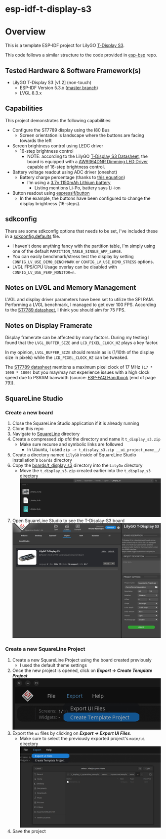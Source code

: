 # esp-idf-t-display-s3

# Overview
This is a template ESP-IDF project for LilyGO [T-Display S3](https://github.com/Xinyuan-LilyGO/T-Display-S3).

This code follows a similar structure to the code provided in [esp-bsp](https://github.com/espressif/esp-bsp) repo.

## Tested Hardware & Software Framework(s)
* LilyGO T-Display S3 [v1.2] (non-touch)
  * ESP-IDF Version 5.3.x ([master branch](https://github.com/espressif/esp-idf))
  * LVGL 8.3.x

## Capabilities

This project demonstrates the following capabilities:

* Configure the ST7789 display using the I80 Bus
  * Screen orientation is landscape where the buttons are facing towards the left
* Screen brightness control using LEDC driver
  * 16-step brightness control
    * NOTE: according to the LilyGO [T-Display S3 Datasheet](https://github.com/Xinyuan-LilyGO/T-Display-S3/blob/main/schematic/T_Display_S3.pdf), the board is equipped with a [AW9364DNR Dimming LED Driver](https://datasheet.lcsc.com/lcsc/1912111437_AWINIC-Shanghai-Awinic-Tech-AW9364DNR_C401007.pdf)
      capable of 16-step brightness control.
* Battery voltage readout using ADC driver (oneshot)
  * Battery charge percentage (thanks to [this equation](https://electronics.stackexchange.com/a/551667))
    * I'm using a [3.7v 1150mAh Lithium battery](https://www.amazon.com.au/102540-Rechargeable-Motorcycles-Bluetooth-Replacement/dp/B09T3B1D1V?th=1)
      * Listing mentions Li-Po, battery says Li-ion
* Button readout using [espressif/button](https://components.espressif.com/components/espressif/button)
  * In the example, the buttons have been configured to change the display brightness (16-steps).

## sdkconfig

There are some sdkconfig options that needs to be set, I've included these in a [sdkconfig.defaults](./sdkconfig.defaults) file.
  * I haven't done anything fancy with the partition table, I'm simply using one of the default `PARTITION_TABLE_SINGLE_APP_LARGE`.
  * You can easily benchmark/stress test the display by setting `CONFIG_LV_USE_DEMO_BENCHMARK` or `CONFIG_LV_USE_DEMO_STRESS` options.
  * LVGL FPS/CPU Usage overlay can be disabled with `CONFIG_LV_USE_PERF_MONITOR=n`.

## Notes on LVGL and Memory Management

LVGL and display driver parameters have been set to utilize the SPI RAM. Performing a LVGL benchmark, I managed to get over 100 FPS.
According to the [ST7789 datasheet](https://www.rhydolabz.com/documents/33/ST7789.pdf), I think you should aim for 75 FPS.

## Notes on Display Framerate
Display framerate can be affected by many factors. During my testing I found that the `LVGL_BUFFER_SIZE` and `LCD_PIXEL_CLOCK_HZ` plays a key factor.

In my opinion, `LVGL_BUFFER_SIZE` should remain as is (1/10th of the display size in pixels) while the `LCD_PIXEL_CLOCK_HZ` can be tweaked.

The [ST7789 datasheet](https://www.rhydolabz.com/documents/33/ST7789.pdf) mentions a maximum pixel clock of 17 MHz `(17 * 1000 * 1000)`
but you may/may not experience issues with a high clock speed due to PSRAM banwidth (source: [ESP-FAQ Handbook](https://docs.espressif.com/projects/esp-faq/en/latest/esp-faq-en-master.pdf) [end of page 79]).


## SquareLine Studio

### Create a new board

1. Close the SquareLine Studio application if it is already running
2. Clone this repo
2. Navigate to [SquareLine](./SquareLine) directory
3. Create a compressed zip ofd the directory and name it `t_display_s3.zip`
    * Make sure recurse and symbolic links are followed
      * In Ubuntu, I used `zip -r t_display_s3.zip __ui_project_name__/`
4. Create a directory named `LilyGO` inside of SquareLine Studio installation's `boards` directory
5. Copy the [boards/t_display_s3](./SquareLine/boards/t_display_s3) directory into the `LilyGo` directory
   * Move the `t_display_s3.zip` created earlier into the `t_display_s3` directory
   ![squareline_tdisplay_dir.png](doc/img/squareline_tdisplay_dir.png)
6. Open SquareLine Studio to see the T-Display-S3 board
   ![squareline_studio_tdisplay_s3.png](doc/img/squareline_studio_tdisplay_s3.png)

### Create a new SquareLine Project

1. Create a new SquareLine Project using the board created previously
   * I used the default theme settings
2. Once the new project is opened, click on _**Export -> Create Template Project**_
   ![squareline_export_menu.png](doc/img/squareline_export_menu.png)
3. Export the `ui` files by clicking on  _**Export -> Export UI Files**_.
   * Make sure to select the previously exported project's `main/ui` directory
   ![squareline_export_ui.png](doc/img/squareline_export_ui.png)
4. Save the project